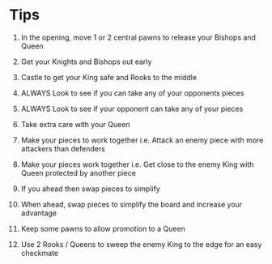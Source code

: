 # Tips

1) In the opening, move 1 or 2 central pawns to release your Bishops and Queen

4) Get your Knights and Bishops out early

3) Castle to get your King safe and Rooks to the middle

4) ALWAYS Look to see if you can take any of your opponents pieces

5) ALWAYS Look to see if your opponent can take any of your pieces

6) Take extra care with your Queen

7) Make your pieces to work together i.e. Attack an enemy piece with more attackers than defenders

8) Make your pieces work together i.e. Get close to the enemy King with Queen protected by another piece

9) If you ahead then swap pieces to simplify

10) When ahead, swap pieces to simplify the board and increase your advantage

11) Keep some pawns to allow promotion to a Queen 

12) Use 2 Rooks / Queens to sweep the enemy King to the edge for an easy checkmate  
